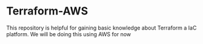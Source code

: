 # Terraform-AWS
This repository is helpful for gaining basic knowledge about Terraform a IaC platform. We will be doing this using AWS for now

